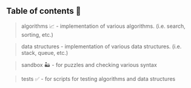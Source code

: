 ## Table of contents 📓

> algorithms 📈 - implementation of various algorithms. (i.e. search, sorting, etc.)

> data structures -  implementation of various data structures. (i.e. stack, queue, etc.)

> sandbox 🏜 - for puzzles and checking various syntax

> tests ✅ - for scripts for testing algorithms and data structures